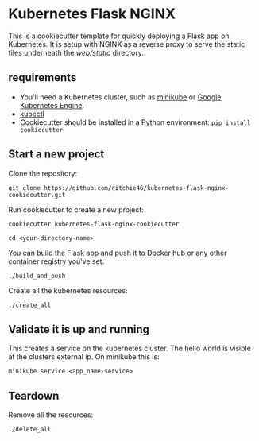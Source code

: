# Kubernetes Flask NGINX
This is a cookiecutter template for quickly deploying a Flask app on Kubernetes. It is setup with NGINX as a 
reverse proxy to serve the static files underneath the *web/static* directory.

## requirements
* You'll need a Kubernetes cluster, such as [minikube](https://kubernetes.io/docs/setup/minikube/) or 
[Google Kubernetes Engine](https://cloud.google.com/kubernetes-engine/).
* [kubectl](https://kubernetes.io/docs/tasks/tools/install-kubectl/)
* Cookiecutter should be installed in a Python environment: `pip install cookiecutter`

## Start a new project

Clone the repository:

`git clone https://github.com/ritchie46/kubernetes-flask-nginx-cookiecutter.git`

Run cookiecutter to create a new project:

`cookiecutter kubernetes-flask-nginx-cookiecutter`

`cd <your-directory-name>`

You can build the Flask app and push it to Docker hub or any other container registry you've set.

`./build_and_push`

Create all the kubernetes resources:

`./create_all`

## Validate it is up and running

This creates a service on the kubernetes cluster. The hello world is visible at the clusters external ip. 
On minikube this is:

`minikube service <app_name-service>`


## Teardown

Remove all the resources:

`./delete_all`